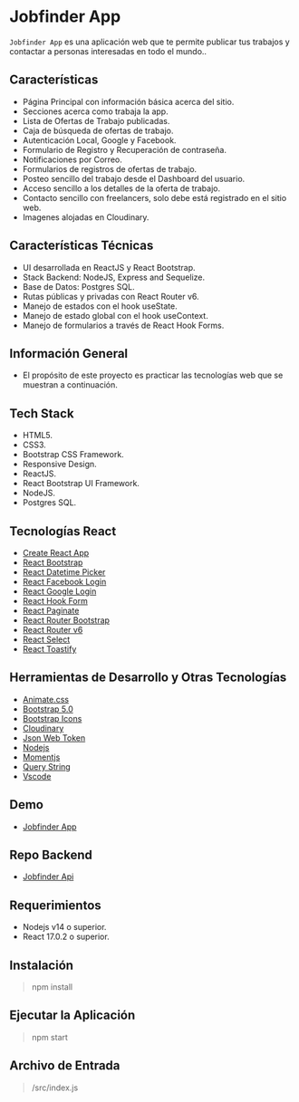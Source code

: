 # Jobfinder App

`Jobfinder App` es una aplicación web que te permite publicar tus trabajos y contactar a personas interesadas en todo el mundo..

## Características

- Página Principal con información básica acerca del sitio.
- Secciones acerca como trabaja la app.
- Lista de Ofertas de Trabajo publicadas.
- Caja de búsqueda de ofertas de trabajo.
- Autenticación Local, Google y Facebook.
- Formulario de Registro y Recuperación de contraseña.
- Notificaciones por Correo.
- Formularios de registros de ofertas de trabajo.
- Posteo sencillo del trabajo desde el Dashboard del usuario.
- Acceso sencillo a los detalles de la oferta de trabajo.
- Contacto sencillo con freelancers, solo debe está registrado en el sitio web.
- Imagenes alojadas en Cloudinary.

## Características Técnicas

- UI desarrollada en ReactJS y React Bootstrap.
- Stack Backend: NodeJS, Express and Sequelize.
- Base de Datos: Postgres SQL.
- Rutas públicas y privadas con React Router v6.
- Manejo de estados con el hook useState.
- Manejo de estado global con el hook useContext.
- Manejo de formularios a través de React Hook Forms.

## Información General

- El propósito de este proyecto es practicar las tecnologías web que se muestran a continuación.

## Tech Stack

- HTML5.
- CSS3.
- Bootstrap CSS Framework.
- Responsive Design.
- ReactJS.
- React Bootstrap UI Framework.
- NodeJS.
- Postgres SQL.

## Tecnologías React

- [Create React App](https://create-react-app.dev/)
- [React Bootstrap](https://react-bootstrap.github.io/)
- [React Datetime Picker](https://www.npmjs.com/package/react-datetime-picker)
- [React Facebook Login](https://www.npmjs.com/package/react-facebook-login)
- [React Google Login](https://www.npmjs.com/package/react-google-login)
- [React Hook Form](https://react-hook-form.com/)
- [React Paginate](https://www.npmjs.com/package/react-paginate)
- [React Router Bootstrap](https://www.npmjs.com/package/react-router-bootstrap)
- [React Router v6](https://reactrouter.com/)
- [React Select](https://react-select.com/home)
- [React Toastify](https://fkhadra.github.io/react-toastify/introduction)

## Herramientas de Desarrollo y Otras Tecnologías

- [Animate.css](https://animate.style/)
- [Bootstrap 5.0](https://getbootstrap.com/)
- [Bootstrap Icons](https://icons.getbootstrap.com/)
- [Cloudinary](https://cloudinary.com/)
- [Json Web Token](https://jwt.io/)
- [Nodejs](https://nodejs.org/en/)
- [Momentjs](https://momentjs.com/)
- [Query String](https://www.npmjs.com/package/query-string)
- [Vscode](https://code.visualstudio.com/)

## Demo

- [Jobfinder App](https://jobfinder-app-njca.netlify.app/)

## Repo Backend

- [Jobfinder Api](https://github.com/nca1478/job-finder-api)

## Requerimientos

- Nodejs v14 o superior.
- React 17.0.2 o superior.

## Instalación

> npm install

## Ejecutar la Aplicación

> npm start

## Archivo de Entrada

> /src/index.js
